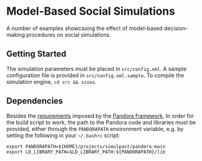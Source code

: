 
# Model-Based Social Simulations


A number of examples showcasing the effect of model-based decision-making procedures on social simulations.


## Getting Started
The simulation parameters must be placed in `src/config.xml`. A sample configuration file is provided in `src/config.xml.sample`.
To compile the simulation engine, `cd src && scons`.

## Dependencies

Besides the [requirements](https://github.com/xrubio/pandora/blob/master/docs/tutorials/00_installing.txt) imposed by the [Pandora framework](https://github.com/xrubio/pandora), 
In order for the build script to work, the path to the Pandora code and libraries must be provided, either through the `PANDORAPATH`
environment variable, e.g. by setting the following in your `~/.bashrc` script:

	export PANDORAPATH=${HOME}/projects/simulpast/pandora-main
	export LD_LIBRARY_PATH=$LD_LIBRARY_PATH:${PANDORAPATH}/lib


	
